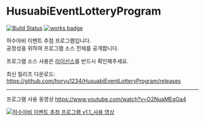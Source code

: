 # HusuabiEventLotteryProgram
[![Build Status](https://travis-ci.org/horyu1234/HusuabiEventLotteryProgram.svg?branch=master)](https://travis-ci.org/horyu1234/HusuabiEventLotteryProgram)
[![works badge](https://cdn.rawgit.com/nikku/works-on-my-machine/v0.2.0/badge.svg)](https://github.com/nikku/works-on-my-machine)

허수아비 이벤트 추첨 프로그램입니다.  
공정성을 위하여 프로그램 소스 전체를 공개합니다.  

프로그램 소스 사용은 [라이선스](https://github.com/horyu1234/HusuabiEventLotteryProgram/blob/master/LICENSE.md)를 반드시 확인해주세요.  

최신 릴리즈 다운로드: https://github.com/horyu1234/HusuabiEventLotteryProgram/releases

---

프로그램 사용 동영상
https://www.youtube.com/watch?v=O2NuaMEgOa4

[![허수아비 이벤트 추첨 프로그램 v1.1_사용 영상](https://img.youtube.com/vi/O2NuaMEgOa4/0.jpg)](https://www.youtube.com/watch?v=O2NuaMEgOa4)
